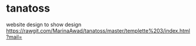# tanatoss
website design
to show  design 
https://rawgit.com/MarinaAwad/tanatoss/master/templette%203/index.html?mail=
